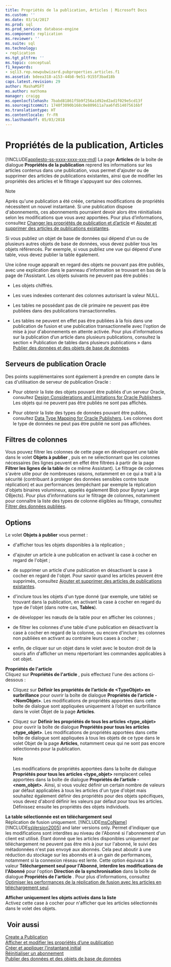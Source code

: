 ```yaml
---
title: Propriétés de la publication, Articles | Microsoft Docs
ms.custom: ''
ms.date: 03/14/2017
ms.prod: sql
ms.prod_service: database-engine
ms.component: replication
ms.reviewer: ''
ms.suite: sql
ms.technology:
- replication
ms.tgt_pltfrm: ''
ms.topic: conceptual
f1_keywords:
- sql13.rep.newpubwizard.pubproperties.articles.f1
ms.assetid: bdeea318-a153-44b8-9e51-9155f3bad18b
caps.latest.revision: 29
author: MashaMSFT
ms.author: mathoma
manager: craigg
ms.openlocfilehash: 7babd81861f5b9f256a1d92ed2ad1f029e5cd13f
ms.sourcegitcommit: 1740f3090b168c0e809611a7aa6fd514075616bf
ms.translationtype: HT
ms.contentlocale: fr-FR
ms.lasthandoff: 05/03/2018
---
```

# <a name="publication-properties-articles"></a>Propriétés de la publication, Articles
[!INCLUDE[appliesto-ss-xxxx-xxxx-xxx-md](../../includes/appliesto-ss-xxxx-xxxx-xxx-md.md)]
  La page **Articles** de la boîte de dialogue **Propriétés de la publication** reprend les informations sur les articles contenus dans une publication, vous permet d'ajouter ou de supprimer des articles de publications existantes, ainsi que de modifier les propriétés des articles et le filtrage s'appuyant sur des colonnes.  
  
> [!NOTE]  
>  Après qu'une publication a été créée, certaines modifications de propriétés nécessitent un nouvel instantané. Si une publication dispose d'abonnements, ces abonnements pourraient devoir alors être réinitialisés selon les modifications que vous avez apportées. Pour plus d’informations, consultez [Changer les propriétés de publication et d’article](../../relational-databases/replication/publish/change-publication-and-article-properties.md) et [Ajouter et supprimer des articles de publications existantes](../../relational-databases/replication/publish/add-articles-to-and-drop-articles-from-existing-publications.md).  
  
 Si vous publiez un objet de base de données qui dépend d'un ou de plusieurs autres objets de base de données, vous devez publier tous les objets référencés. Par exemple, si vous publiez une vue qui dépend d'une table, vous devez publier la table également.  
  
 Une icône rouge apparaît en regard des objets ne pouvant pas être publiés, avec une explication dans le panneau d'information se trouvant en bas de la page de l'Assistant. Les objets suivants ne peuvent pas être publiés :  
  
-   Les objets chiffrés.  
  
-   Les vues indexées contenant des colonnes autorisant la valeur NULL.  
  
-   Les tables ne possédant pas de clé primaire ne peuvent pas être publiées dans des publications transactionnelles.  
  
-   Les tables ne peuvent en effet pas être publiées à la fois dans une publication de fusion et une publication transactionnelle avec l'option de mise à jour d'abonnements en attente activée. Pour plus d’informations sur la publication d’un article dans plusieurs publications, consultez la section « Publication de tables dans plusieurs publications » dans [Publier des données et des objets de base de données](../../relational-databases/replication/publish/publish-data-and-database-objects.md).  
  
## <a name="oracle-publishers"></a>Serveurs de publication Oracle  
 Des points supplémentaires sont également à prendre en compte dans le cas d'utilisation de serveur de publication Oracle :  
  
-   Pour obtenir la liste des objets pouvant être publiés d'un serveur Oracle, consultez [Design Considerations and Limitations for Oracle Publishers](../../relational-databases/replication/non-sql/design-considerations-and-limitations-for-oracle-publishers.md). Les objets qui ne peuvent pas être publiés ne sont pas affichés.  
  
-   Pour obtenir la liste des types de données pouvant être publiés, consultez [Data Type Mapping for Oracle Publishers](../../relational-databases/replication/non-sql/data-type-mapping-for-oracle-publishers.md). Les colonnes dont le type de données ne peut pas être publié ne sont pas affichées.  
  
## <a name="column-filters"></a>Filtres de colonnes  
 Vous pouvez filtrer les colonnes de cette page en développant une table dans le volet **Objets à publier** , puis en ne sélectionnant que les colonnes nécessaires (les lignes peuvent en effet être filtrées à partir de la page **Filtrer les lignes de la table** de ce même Assistant). Le filtrage de colonnes s'avère utile pour de nombreuses raisons, notamment en ce qui a trait à la sécurité (contribuant à protéger des données sensibles contre toute réplication) et aux performances (empêchant par exemple la réplication d'objets binaires volumineux, appelés également Blob pour Bynary Large OBjects). Pour plus d’informations sur le filtrage de colonnes, notamment pour connaître la liste des types de colonne éligibles au filtrage, consultez [Filtrer des données publiées](../../relational-databases/replication/publish/filter-published-data.md).  
  
## <a name="options"></a>Options  
 Le volet **Objets à publier** vous permet :  
  
-   d'afficher tous les objets disponibles à la réplication ;  
  
-   d'ajouter un article à une publication en activant la case à cocher en regard de l'objet ;  
  
-   de supprimer un article d'une publication en désactivant la case à cocher en regard de l'objet. Pour savoir quand les articles peuvent être supprimés, consultez [Ajouter et supprimer des articles de publications existantes](../../relational-databases/replication/publish/add-articles-to-and-drop-articles-from-existing-publications.md).  
  
-   d'inclure tous les objets d'un type donné (par exemple, une table) se trouvant dans la publication, en activant la case à cocher en regard du type de l'objet (dans notre cas, **Tables**).  
  
-   de développer les nœuds de la table pour en afficher les colonnes ;  
  
-   de filtrer les colonnes d'une table d'une publication en désactivant la case à cocher en regard de la colonne, ou encore d'inclure les colonnes non publiées en activant au contraire leurs cases à cocher ;  
  
-   enfin, de cliquer sur un objet dans le volet avec le bouton droit de la souris afin d'afficher un menu répertoriant les commandes applicables à cet objet.  
  
 **Propriétés de l'article**  
 Cliquez sur **Propriétés de l'article** , puis effectuez l'une des actions ci-dessous :  
  
-   Cliquez sur **Définir les propriétés de l’article de \<TypeObjet> en surbrillance** pour ouvrir la boîte de dialogue **Propriétés de l’article - \<NomObjet>**. Les modifications de propriétés apportées dans cette boîte de dialogue sont appliquées uniquement à l’objet en surbrillance dans le volet Objet de la page **Articles**.  
  
-   Cliquez sur **Définir les propriétés de tous les articles \<type_objet>** pour ouvrir la boîte de dialogue **Propriétés pour tous les articles \<type_objet>**. Les modifications de propriétés apportées dans cette boîte de dialogue sont appliquées à tous les objets de ce type dans le volet Objet de la page **Articles**, notamment ceux qui ne sont pas encore sélectionnés pour la publication.  
  
    > [!NOTE]  
    >  Les modifications de propriétés apportées dans la boîte de dialogue **Propriétés pour tous les articles \<type_objet>** remplacent celles apportées dans la boîte de dialogue **Propriétés de l’article - \<nom_objet>**. Ainsi, si vous voulez définir un certain nombre de valeurs par défaut applicables à tous les articles d'un type d'objet mais souhaitez également définir des propriétés pour des objets spécifiques, vous devez d'abord définir les valeurs par défaut pour tous les articles. Définissez ensuite les propriétés des objets individuels.  
  
 **La table sélectionnée est en téléchargement seul**  
 Réplication de fusion uniquement. [!INCLUDE[msCoName](../../includes/msconame-md.md)] [!INCLUDE[ssVersion2005](../../includes/ssversion2005-md.md)] and later versions only. Permet d'indiquer que les modifications sont interdites au niveau de l'Abonné si l'abonnement d'un client est utilisé. Étant donné que les articles disponibles uniquement par téléchargement ne peuvent pas être mis à jour sur l'abonné, le suivi des métadonnées n'est pas envoyé aux abonnés. Cela peut aboutir à une réduction du stockage sur les abonnés et à un gain de performances, notamment si la connexion réseau est lente. Cette option équivaut à la valeur **Téléchargement seul pour l'Abonné, interdire les modifications de l'Abonné** pour l'option **Direction de la synchronisation** dans la boîte de dialogue **Propriétés de l'article** . Pour plus d’informations, consultez [Optimiser les performances de la réplication de fusion avec les articles en téléchargement seul](../../relational-databases/replication/merge/optimize-merge-replication-performance-with-download-only-articles.md).  
  
 **Afficher uniquement les objets activés dans la liste**  
 Activez cette case à cocher pour n'afficher que les articles sélectionnés dans le volet des objets.  
  
## <a name="see-also"></a> Voir aussi  
 [Create a Publication](../../relational-databases/replication/publish/create-a-publication.md)   
 [Afficher et modifier les propriétés d’une publication](../../relational-databases/replication/publish/view-and-modify-publication-properties.md)   
 [Créer et appliquer l’instantané initial](../../relational-databases/replication/create-and-apply-the-initial-snapshot.md)   
 [Réinitialiser un abonnement](../../relational-databases/replication/reinitialize-a-subscription.md)   
 [Publier des données et des objets de base de données](../../relational-databases/replication/publish/publish-data-and-database-objects.md)  
  
  
